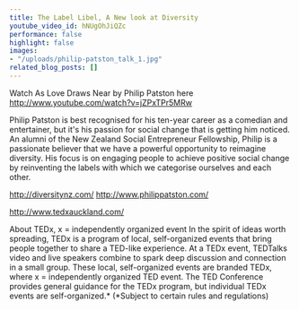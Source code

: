 ```yaml
---
title: The Label Libel, A New look at Diversity
youtube_video_id: hNUgOhJiQZc
performance: false
highlight: false
images:
- "/uploads/philip-patston_talk_1.jpg"
related_blog_posts: []
---
```


Watch As Love Draws Near by Philip Patston here http://www.youtube.com/watch?v=jZPxTPr5MRw

Philip Patston is best recognised for his ten-year career as a comedian and entertainer, but it's his passion for social change that is getting him noticed. An alumni of the New Zealand Social Entrepreneur Fellowship, Philip is a passionate believer that we have a powerful opportunity to reimagine diversity. His focus is on engaging people to achieve positive social change by reinventing the labels with which we categorise ourselves and each other.

http://diversitynz.com/  http://www.philippatston.com/

http://www.tedxauckland.com/

About TEDx, x = independently organized event
In the spirit of ideas worth spreading, TEDx is a program of local, self-organized events that bring people together to share a TED-like experience. At a TEDx event, TEDTalks video and live speakers combine to spark deep discussion and connection in a small group. These local, self-organized events are branded TEDx, where x = independently organized TED event. The TED Conference provides general guidance for the TEDx program, but individual TEDx events are self-organized.* (*Subject to certain rules and regulations)
